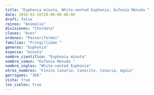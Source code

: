 ```yaml
---
title: "Euphonia minuta, White-vented Euphonia, Eufonia Menuda "
date: 2018-03-26T20:00:00-00:00
draft: false
reinos: "Animalia"
divisiones: "Chordata"
clases: "Aves"
ordenes: "Passeriformes"
familias: "Fringillidae "
generos: "Euphonia"
especie: "minuta"
nombre_cientifico: "Euphonia minuta"
nombre_comun: "Eufonia Menuda "
nombre_ingles: "White-vented Euphonia"
otros_nombres: "Finito Canario, Canarito, Canaria, Agüio"
garrigues: "366"
vista: true
los_cielos: true
---
```


